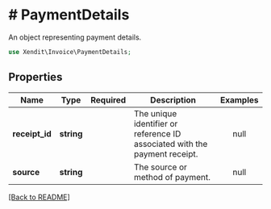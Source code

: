 # # PaymentDetails
An object representing payment details.

```php
use Xendit\Invoice\PaymentDetails;
```

## Properties

| Name | Type | Required | Description | Examples |
|------------|:-------------:|:-------------:|-------------|:-------------:|
| **receipt_id** | **string** |  | The unique identifier or reference ID associated with the payment receipt. | null |
| **source** | **string** |  | The source or method of payment. | null |


[[Back to README]](../../README.md)
